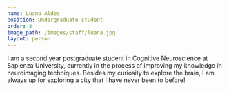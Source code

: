 ```yaml
---
name: Luana Aldea
position: Undergraduate student
order: 8
image_path: /images/staff/luana.jpg
layout: person
---
```

I am a second year postgraduate student in Cognitive Neuroscience at Sapienza University, currently in the process of improving my knowledge in neuroimaging techniques. Besides my curiosity to explore the brain, I am always up for exploring a city that I have never been to before!
